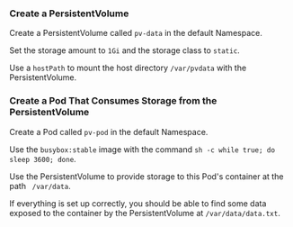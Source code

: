 ### Create a PersistentVolume

Create a PersistentVolume called `pv-data` in the default Namespace.

Set the storage amount to `1Gi` and the storage class to `static`.

Use a `hostPath` to mount the host directory `/var/pvdata` with the PersistentVolume.


### Create a Pod That Consumes Storage from the PersistentVolume

Create a Pod called `pv-pod` in the default Namespace.

Use the `busybox:stable` image with the command `sh -c while true; do sleep 3600; done`.

Use the PersistentVolume to provide storage to this Pod's container at the path ` /var/data`.

If everything is set up correctly, you should be able to find some data exposed to the container by the PersistentVolume at `/var/data/data.txt`.
